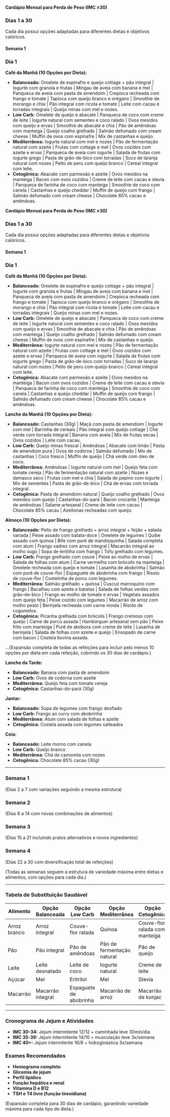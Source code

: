 **Cardápio Mensal para Perda de Peso (IMC ≥30)**

### **Dias 1 a 30**
Cada dia possui opções adaptadas para diferentes dietas e objetivos calóricos.

#### **Semana 1**
### **Dia 1**
**Café da Manhã (10 Opções por Dieta):**
- **Balanceado:** Omelete de espinafre e queijo cottage + pão integral | Iogurte com granola e frutas | Mingau de aveia com banana e mel | Panqueca de aveia com pasta de amendoim | Crepioca recheada com frango e tomate | Tapioca com queijo branco e orégano | Smoothie de morango e chia | Pão integral com ricota e tomate | Leite com cacau e torradas integrais | Queijo minas com mel e nozes.
- **Low Carb:** Omelete de queijo e abacate | Panqueca de coco com creme de leite | Iogurte natural com sementes e coco ralado | Ovos mexidos com queijo e ervas | Smoothie de abacate e chia | Pão de amêndoas com manteiga | Queijo coalho grelhado | Salmão defumado com cream cheese | Muffin de ovos com espinafre | Mix de castanhas e queijo.
- **Mediterrânea:** Iogurte natural com mel e nozes | Pão de fermentação natural com azeite | Frutas com cottage e mel | Ovos cozidos com azeite e ervas | Panqueca de aveia com iogurte | Salada de frutas com iogurte grego | Pasta de grão-de-bico com torradas | Suco de laranja natural com nozes | Peito de peru com queijo branco | Cereal integral com leite.
- **Cetogênica:** Abacate com parmesão e azeite | Ovos mexidos na manteiga | Bacon com ovos cozidos | Creme de leite com cacau e stevia | Panqueca de farinha de coco com manteiga | Smoothie de coco com canela | Castanhas e queijo cheddar | Muffin de queijo com frango | Salmão defumado com cream cheese | Chocolate 85% cacau e amêndoas.


**Cardápio Mensal para Perda de Peso (IMC ≥30)**

### **Dias 1 a 30**
Cada dia possui opções adaptadas para diferentes dietas e objetivos calóricos.

#### **Semana 1**
### **Dia 1**
**Café da Manhã (10 Opções por Dieta):**
- **Balanceado:** Omelete de espinafre e queijo cottage + pão integral | Iogurte com granola e frutas | Mingau de aveia com banana e mel | Panqueca de aveia com pasta de amendoim | Crepioca recheada com frango e tomate | Tapioca com queijo branco e orégano | Smoothie de morango e chia | Pão integral com ricota e tomate | Leite com cacau e torradas integrais | Queijo minas com mel e nozes.
- **Low Carb:** Omelete de queijo e abacate | Panqueca de coco com creme de leite | Iogurte natural com sementes e coco ralado | Ovos mexidos com queijo e ervas | Smoothie de abacate e chia | Pão de amêndoas com manteiga | Queijo coalho grelhado | Salmão defumado com cream cheese | Muffin de ovos com espinafre | Mix de castanhas e queijo.
- **Mediterrânea:** Iogurte natural com mel e nozes | Pão de fermentação natural com azeite | Frutas com cottage e mel | Ovos cozidos com azeite e ervas | Panqueca de aveia com iogurte | Salada de frutas com iogurte grego | Pasta de grão-de-bico com torradas | Suco de laranja natural com nozes | Peito de peru com queijo branco | Cereal integral com leite.
- **Cetogênica:** Abacate com parmesão e azeite | Ovos mexidos na manteiga | Bacon com ovos cozidos | Creme de leite com cacau e stevia | Panqueca de farinha de coco com manteiga | Smoothie de coco com canela | Castanhas e queijo cheddar | Muffin de queijo com frango | Salmão defumado com cream cheese | Chocolate 85% cacau e amêndoas.

**Lanche da Manhã (10 Opções por Dieta):**
- **Balanceado:** Castanhas (30g) | Maçã com pasta de amendoim | Iogurte com mel | Barrinha de cereais | Pão integral com queijo cottage | Chá verde com torrada integral | Banana com aveia | Mix de frutas secas | Ovos cozidos | Leite com cacau.
- **Low Carb:** Queijo minas frescal | Amêndoas | Abacate com limão | Pasta de amendoim pura | Ovos de codorna | Salmão defumado | Mix de castanhas | Coco fresco | Muffin de queijo | Chá verde com óleo de coco.
- **Mediterrânea:** Amêndoas | Iogurte natural com mel | Queijo feta com tomate cereja | Pão de fermentação natural com azeite | Nozes e damasco seco | Frutas com mel e chia | Salada de pepino com iogurte | Mix de sementes | Pasta de grão-de-bico | Chá de ervas com torrada integral.
- **Cetogênica:** Pasta de amendoim natural | Queijo coalho grelhado | Ovos mexidos com queijo | Castanhas-do-pará | Bacon crocante | Manteiga de amêndoas | Salame artesanal | Creme de leite com cacau | Chocolate 85% cacau | Azeitonas recheadas com queijo.

**Almoço (10 Opções por Dieta):**
- **Balanceado:** Peito de frango grelhado + arroz integral + feijão + salada variada | Peixe assado com batata-doce | Omelete de legumes | Quibe assado com quinoa | Bife com purê de mandioquinha | Salada completa com atum | Frango xadrez com arroz integral | Macarrão integral ao molho sugo | Sopa de lentilha com frango | Tofu grelhado com legumes.
- **Low Carb:** Frango grelhado com couve | Peixe ao molho de ervas | Salada de folhas com atum | Carne vermelha com brócolis na manteiga | Omelete recheada com queijo e tomate | Lasanha de abobrinha | Salmão com purê de couve-flor | Espaguete de abobrinha com frango | Risoto de couve-flor | Costelinha de porco com legumes.
- **Mediterrânea:** Salmão grelhado + quinoa | Cuscuz marroquino com frango | Bacalhau com azeite e batatas | Salada de folhas verdes com grão-de-bico | Frango ao molho de tomate e ervas | Vegetais assados com queijo feta | Peixe cozido com legumes | Macarrão de arroz com molho pesto | Berinjela recheada com carne moída | Risoto de cogumelos.
- **Cetogênica:** Picanha grelhada com brócolis | Frango cremoso com queijo | Carne de porco assada | Hambúrguer artesanal sem pão | Peixe frito com manteiga | Purê de abóbora com creme de leite | Lasanha de berinjela | Salada de folhas com azeite e queijo | Ensopado de carne com bacon | Costela bovina assada.

...(Expansão completa de todas as refeições para incluir pelo menos 10 opções por dieta em cada refeição, cobrindo os 30 dias de cardápio.)






**Lanche da Tarde:**
- **Balanceado:** Banana com pasta de amendoim
- **Low Carb:** Ovos de codorna com azeite
- **Mediterrânea:** Queijo feta com tomate cereja
- **Cetogênica:** Castanhas-do-pará (30g)

**Jantar:**
- **Balanceado:** Sopa de legumes com frango desfiado
- **Low Carb:** Frango ao curry com abobrinha
- **Mediterrânea:** Atum com salada de folhas e azeite
- **Cetogênica:** Costela assada com legumes salteados

**Ceia:**
- **Balanceado:** Leite morno com canela
- **Low Carb:** Queijo branco
- **Mediterrânea:** Chá de camomila com nozes
- **Cetogênica:** Chocolate 85% cacau (30g)

---
### **Semana 1**
(Dias 2 a 7 com variações seguindo a mesma estrutura)

### **Semana 2**
(Dias 8 a 14 com novas combinações de alimentos)

### **Semana 3**
(Dias 15 a 21 incluindo pratos alternativos e novos ingredientes)

### **Semana 4**
(Dias 22 a 30 com diversificação total de refeições)

(Todas as semanas seguem a estrutura de variedade máxima entre dietas e alimentos, com opções para cada dia.)

---
### **Tabela de Substituição Saudável**
| Alimento | Opção Balanceada | Opção Low Carb | Opção Mediterrânea | Opção Cetogênica |
|---|---|---|---|---|
| Arroz branco | Arroz integral | Couve-flor ralada | Quinoa | Couve-flor ralada com manteiga |
| Pão | Pão integral | Pão de amêndoas | Pão de fermentação natural | Pão de queijo |
| Leite | Leite desnatado | Leite de coco | Iogurte natural | Creme de leite |
| Açúcar | Mel | Eritritol | Mel | Stevia |
| Macarrão | Macarrão integral | Espaguete de abobrinha | Macarrão de arroz | Macarrão de konjac |

---
### **Cronograma de Jejum e Atividades**
- **IMC 30-34:** Jejum intermitente 12/12 + caminhada leve 30min/dia
- **IMC 35-39:** Jejum intermitente 14/10 + musculação leve 3x/semana
- **IMC 40+:** Jejum intermitente 16/8 + hidroginástica 3x/semana

### **Exames Recomendados**
- **Hemograma completo**
- **Glicemia de jejum**
- **Perfil lipídico**
- **Função hepática e renal**
- **Vitamina D e B12**
- **TSH e T4 livre (função tireoidiana)**

(Expansão completa para 30 dias de cardápio, garantindo variedade máxima para cada tipo de dieta.)

